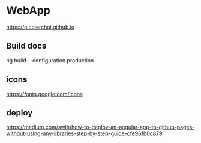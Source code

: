 # WebApp
https://nicolerchoi.github.io

## Build docs
ng build --configuration production

## icons
https://fonts.google.com/icons

## deploy
https://medium.com/swlh/how-to-deploy-an-angular-app-to-github-pages-without-using-any-libraries-step-by-step-guide-cfe96fb0c879